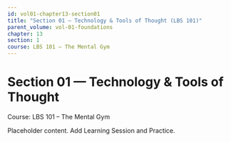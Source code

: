 ```yaml
---
id: vol01-chapter13-section01
title: "Section 01 — Technology & Tools of Thought (LBS 101)"
parent_volume: vol-01-foundations
chapter: 13
section: 1
course: LBS 101 – The Mental Gym
---
```


# Section 01 — Technology & Tools of Thought
Course: LBS 101 – The Mental Gym

Placeholder content. Add Learning Session and Practice.

